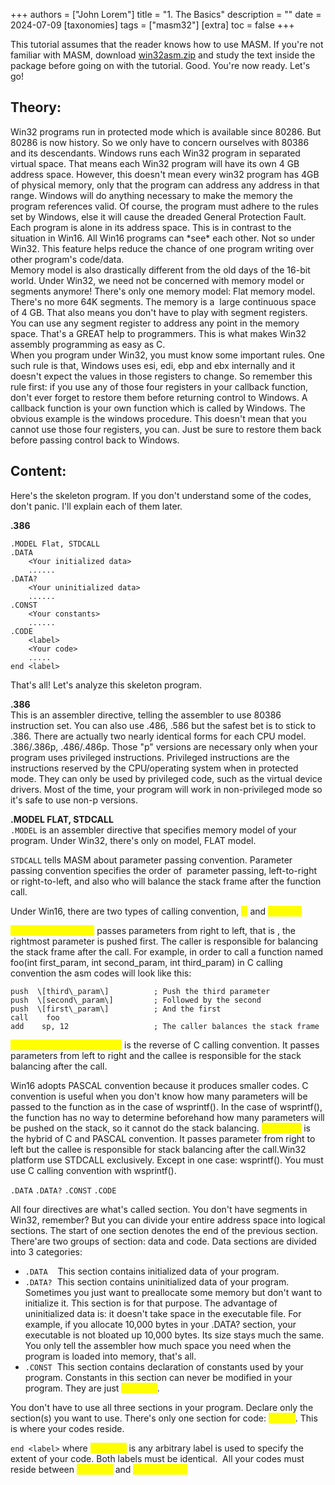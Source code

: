 +++
authors = ["John Lorem"]
title = "1. The Basics"
description = ""
date = 2024-07-09
[taxonomies]
tags = ["masm32"]
[extra]
toc = false
+++

This tutorial assumes that the reader knows how to use MASM. If you're not familiar with MASM, download [win32asm.zip](http://www.interq.or.jp/chubu/r6/masm32/tute/zips/win32asm.zip) and study the text inside the package before going on with the tutorial. Good. You're now ready. Let's go!

## Theory:

Win32 programs run in protected mode which is available since 80286. But 80286 is now history. So we only have to concern ourselves with 80386 and its descendants. Windows runs each Win32 program in separated virtual space. That means each Win32 program will have its own 4 GB address space. However, this doesn't mean every win32 program has 4GB of physical memory, only that the program can address any address in that range. Windows will do anything necessary to make the memory the program references valid. Of course, the program must adhere to the rules set by Windows, else it will cause the dreaded General Protection Fault. Each program is alone in its address space. This is in contrast to the situation in Win16. All Win16 programs can \*see\* each other. Not so under Win32. This feature helps reduce the chance of one program writing over other program's code/data.  
Memory model is also drastically different from the old days of the 16-bit world. Under Win32, we need not be concerned with memory model or segments anymore! There's only one memory model: Flat memory model. There's no more 64K segments. The memory is a  large continuous space of 4 GB. That also means you don't have to play with segment registers. You can use any segment register to address any point in the memory space. That's a GREAT help to programmers. This is what makes Win32 assembly programming as easy as C.  
When you program under Win32, you must know some important rules. One such rule is that, Windows uses esi, edi, ebp and ebx internally and it doesn't expect the values in those registers to change. So remember this rule first: if you use any of those four registers in your callback function, don't ever forget to restore them before returning control to Windows. A callback function is your own function which is called by Windows. The obvious example is the windows procedure. This doesn't mean that you cannot use those four registers, you can. Just be sure to restore them back before passing control back to Windows.

## Content:

Here's the skeleton program. If you don't understand some of the codes, don't panic. I'll explain each of them later.

**.386**
```
.MODEL Flat, STDCALL  
.DATA  
    <Your initialized data>  
    ......  
.DATA?  
    <Your uninitialized data>  
    ......  
.CONST  
    <Your constants>  
    ......  
.CODE  
    <label>  
    <Your code>  
    .....  
end <label>
```
  
That's all! Let's analyze this skeleton program.

**.386**  
This is an assembler directive, telling the assembler to use 80386 instruction set. You can also use .486, .586 but the safest bet is to stick to .386. There are actually two nearly identical forms for each CPU model. .386/.386p, .486/.486p. Those "p" versions are necessary only when your program uses privileged instructions. Privileged instructions are the instructions reserved by the CPU/operating system when in protected mode. They can only be used by privileged code, such as the virtual device drivers. Most of the time, your program will work in non-privileged mode so it's safe to use non-p versions.

**.MODEL FLAT, STDCALL**  
`.MODEL` is an assembler directive that specifies memory model of your program. Under Win32, there's only on model, FLAT model. 

`STDCALL` tells MASM about parameter passing convention. Parameter passing convention specifies the order of  parameter passing, left-to-right or right-to-left, and also who will balance the stack frame after the function call.

Under Win16, there are two types of calling convention, <mark style="color:yellow;">C</mark> and <mark style="color:yellow;">PASCAL</mark> 

<mark style="color:yellow;">C calling convention</mark> passes parameters from right to left, that is , the rightmost parameter is pushed first. The caller is responsible for balancing the stack frame after the call. 
For example, in order to call a function named foo(int first\_param, int second\_param, int third\_param) in C calling convention the asm codes will look like this:

```
push  \[third\_param\]          ; Push the third parameter 
push  \[second\_param\]         ; Followed by the second 
push  \[first\_param\]          ; And the first
call    foo  
add    sp, 12                   ; The caller balances the stack frame
```

<mark style="color:yellow;">PASCAL calling convention</mark> is the reverse of C calling convention. It passes parameters from left to right and the callee is responsible for the stack balancing after the call. 

Win16</mark> adopts PASCAL convention because it produces smaller codes. C convention is useful when you don't know how many parameters will be passed to the function as in the case of wsprintf(). In the case of wsprintf(), the function has no way to determine beforehand how many parameters will be pushed on the stack, so it cannot do the stack balancing.
<mark style="color:yellow;">STDCALL</mark> is the hybrid of C and PASCAL convention. It passes parameter from right to left but the callee is responsible for stack balancing after the call.Win32 platform use STDCALL exclusively. Except in one case: wsprintf(). You must use C calling convention with wsprintf().

`.DATA`  `.DATA?`  `.CONST` `.CODE` 

All four directives are what's called section. You don't have segments in Win32, remember? But you can divide your entire address space into logical sections. The start of one section denotes the end of the previous section. There'are two groups of section: data and code. Data sections are divided into 3 categories:

- `.DATA`    This section contains initialized data of your program.
- `.DATA?`  This section contains uninitialized data of your program. Sometimes you just want to preallocate some memory but don't want to initialize it. This section is for that purpose. The advantage of uninitialized data is: it doesn't take space in the executable file. For example, if you allocate 10,000 bytes in your .DATA? section, your executable is not bloated up 10,000 bytes. Its size stays much the same. You only tell the assembler how much space you need when the program is loaded into memory, that's all.
- `.CONST`  This section contains declaration of constants used by your program. Constants in this section can never be modified in your program. They are just <mark style="color:yellow;">constant</mark>.

You don't have to use all three sections in your program. Declare only the section(s) you want to use.
There's only one section for code: <mark style="color:yellow;">.CODE</mark>. This is where your codes reside.

`end <label>` 
where <mark style="color:yellow;">< label ></mark> is any arbitrary label is used to specify the extent of your code. Both labels must be identical.  All your codes must reside between <mark style="color:yellow;">< label ></mark> and <mark style="color:yellow;">end < label ></mark>

